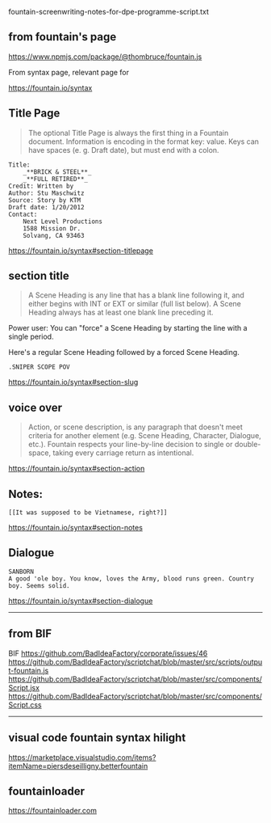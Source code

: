 fountain-screenwriting-notes-for-dpe-programme-script.txt

<!-- dpe-programme-script-to-fountain-script -->

## from fountain's page

https://www.npmjs.com/package/@thombruce/fountain.js

From syntax page, relevant page for

https://fountain.io/syntax

## Title Page

> The optional Title Page is always the first thing in a Fountain document. Information is encoding in the format key: value. Keys can have spaces (e. g. Draft date), but must end with a colon.

```
Title:
    _**BRICK & STEEL**_
    _**FULL RETIRED**_
Credit: Written by
Author: Stu Maschwitz
Source: Story by KTM
Draft date: 1/20/2012
Contact:
    Next Level Productions
    1588 Mission Dr.
    Solvang, CA 93463
```

https://fountain.io/syntax#section-titlepage

## section title

> A Scene Heading is any line that has a blank line following it, and either begins with INT or EXT or similar (full list below). A Scene Heading always has at least one blank line preceding it.

Power user: You can "force" a Scene Heading by starting the line with a single period.

Here's a regular Scene Heading followed by a forced Scene Heading.

```
.SNIPER SCOPE POV
```

https://fountain.io/syntax#section-slug

## voice over

> Action, or scene description, is any paragraph that doesn't meet criteria for another element (e.g. Scene Heading, Character, Dialogue, etc.). Fountain respects your line-by-line decision to single or double-space, taking every carriage return as intentional.

https://fountain.io/syntax#section-action

## Notes:

```
[[It was supposed to be Vietnamese, right?]]
```

https://fountain.io/syntax#section-notes

## Dialogue

```
SANBORN
A good 'ole boy. You know, loves the Army, blood runs green. Country boy. Seems solid.
```

https://fountain.io/syntax#section-dialogue

---

## from BIF

BIF
https://github.com/BadIdeaFactory/corporate/issues/46
https://github.com/BadIdeaFactory/scriptchat/blob/master/src/scripts/output-fountain.js
https://github.com/BadIdeaFactory/scriptchat/blob/master/src/components/Script.jsx
https://github.com/BadIdeaFactory/scriptchat/blob/master/src/components/Script.css

---

## visual code fountain syntax hilight

https://marketplace.visualstudio.com/items?itemName=piersdeseilligny.betterfountain

## fountainloader

https://fountainloader.com
